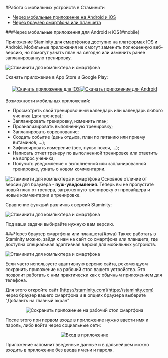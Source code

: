 #Работа с мобильных устройств в Стаминити

* [Через мобильные приложение на Android и iOS](#mobile)
* [Через браузер смартфона или планшета](#pwa)

###Через мобильные приложения для Android и iOS{#mobile}

Приложение Staminity для смартфонов доступно на платформах IOS и Android. Мобильные приложения не смогут заменить полноценную веб-версию, но помогут узнать план на сегодня или изменить ранее запланированную тренировку. 

![Стаминити для компьютера и смартфона](https://content.staminity.com/assets/images/mobile/mobile-options-2.png)

Скачать приложение в App Store и Google Play:

<div class="td-guide__downloads">
<a target="_blank" href="https://itunes.apple.com/app/true/id1257031952">
<img src="https://d3ptyyxy2at9ui.cloudfront.net/2e92241a82d85ff0065c23fac1a645df.svg" alt="Скачать приложение для IOS"></a>

<a target="_blank" href="https://play.google.com/store/apps/details?id=com.staminity.phoneapp">
<img src="https://d3ptyyxy2at9ui.cloudfront.net/3371f0722d31099070bef0f710811816.svg" alt="Скачать приложение для Android"></a>
</div>

  <style>
   .td-guide__downloads {
    display: -webkit-box;
    display: -ms-flexbox;
    display: flex;
    -webkit-box-pack: center;
    -ms-flex-pack: center;
    justify-content: center;
    margin-bottom: 20px;
    margin-top: 20px;
    margin-left: 20px;
    margin-right: 20px;
    text-align: center;
}     
  </style>

Возможности мобильных приложений:

* Просмотреть свой тренировочный календарь или календарь любого ученика (для тренера);
* Запланировать тренировку, изменить план;
* Проанализировать выполненную тренировку;
* Запланировать соревнование;
* Создать событие (день отдыха, план по питанию или приему витаминов, ...);
* Зафиксировать измерение (вес, пульс покоя, ...);
* Написать отчет тренеру по выполненной тренировке или ответить на вопрос ученика;
* Получить уведомление о выполненной или запланированной тренировке, узнать о новом комментарии.

![Стаминити для компьютера и смартфона](https://content.staminity.com/assets/images/mobile/mobile-options-2.png)
Основное отличие от версии для браузера - **пуш-уведомления**. Теперь вы не пропустите новый план от тренера, загруженную тренировку от провайдера и новые комментарии в тренировке.

Сравнение функций различных версий Staminity:

![Стаминити для компьютера и смартфона](https://content.staminity.com/assets/images/mobile/web-mobile-compare.png)

Под ваши задачи выбирайте нужную вам версию.

###Через браузер смартфона или планшета{#pwa}
Также работать в Staminity можно, зайдя к нам на сайт со смартфона или планшета, где доступна специальная адаптивная версия для мобильных устройств.

![Стаминити для компьютера и смартфона](https://content.staminity.com/assets/images/mobile-pwa/Desktop-and-mobile2.png)

Если часто используете адаптивную версию сайта, рекомендуем сохранить приложение на рабочий стол вашего устройства. Это позволит работать с ним практически как с обычным приложением для телефона.

Для этого откройте сайт [https://staminity.com](https://staminity.com) через браузер вашего смартфона и в опциях браузера выберите "Добавить на главный экран"

<p style="text-align:center"><img src="https://content.staminity.com/assets/images/mobile-pwa/save-to-desktop.gif" alt="Сохранить приложение на рабочий стол смартфона"/></p>

После этого при первом входе в приложение нужно ввести имя и пароль, либо войти через социальные сети:

<p style="text-align:center"><img src="https://content.staminity.com/assets/images/mobile-pwa/signin-pwa.gif" alt="Вход в приложение"/></p>

Приложение запомнит введенные данные и в дальнейшем можно входить в приложение без ввода имени и пароля. 